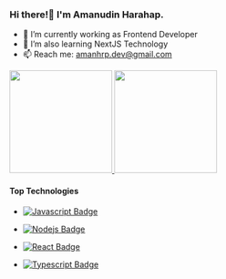 ### Hi there!👋 I'm Amanudin Harahap.

- 🔭 I’m currently working as Frontend Developer
- 🌱 I’m also learning NextJS Technology
- 📫 Reach me: amanhrp.dev@gmail.com


<p align="left">
<a href="https://github.com/AmanHrp10">
  <img height="180em" src="https://github-readme-stats-eight-theta.vercel.app/api?username=AmanHrp10&show_icons=true&include_all_commits=true&count_private=true"/>
<!--   <img height="180em" src="https://github-readme-stats-eight-theta.vercel.app/api/top-langs/?username=AmanHrp10&layout=compact&langs_count=8&theme=algolia"/> -->
  <img height="180em" src="https://github-readme-stats.vercel.app/api/top-langs/?username=AmanHrp10&layout=compact"/>
</a>
</p>

#### Top Technologies


- [![Javascript Badge](https://img.shields.io/badge/-Javascript-F0DB4F?style=for-the-badge&labelColor=black&logo=javascript&logoColor=F0DB4F)](https://www.javascript.com/)

- [![Nodejs Badge](https://img.shields.io/badge/-Nodejs-3C873A?style=for-the-badge&labelColor=black&logo=node.js&logoColor=3C873A)](https://nodejs.org/en/)

- [![React Badge](https://img.shields.io/badge/-React-61DBFB?style=for-the-badge&labelColor=black&logo=react&logoColor=61DBFB)](https://reactjs.org/) 

- [![Typescript Badge](https://img.shields.io/badge/-Typescript-007acc?style=for-the-badge&labelColor=black&logo=typescript&logoColor=007acc)](https://www.typescriptlang.org/) 

<!-- 
Profile view
![](https://komarev.com/ghpvc/?username=AmanHrp10) 
-->

<!--
**tukangk3tik/tukangk3tik** is a ✨ _special_ ✨ repository because its `README.md` (this file) appears on your GitHub profile.
Here are some ideas to get you started:
- 🔭 I’m currently working on ...
- 🌱 I’m currently learning ...
- 👯 I’m looking to collaborate on ...
- 🤔 I’m looking for help with ...
- 💬 Ask me about ...
- 📫 How to reach me: ...
- 😄 Pronouns: ...
- ⚡ Fun fact: ...
-->

